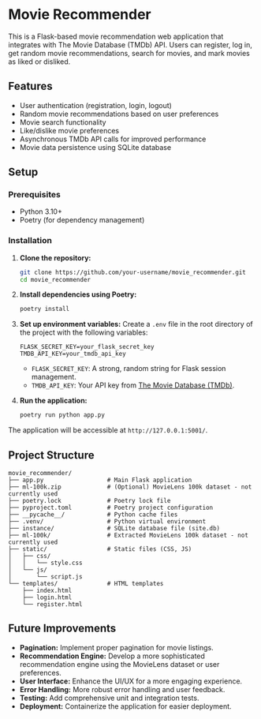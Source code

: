 # Movie Recommender

This is a Flask-based movie recommendation web application that integrates with The Movie Database (TMDb) API. Users can register, log in, get random movie recommendations, search for movies, and mark movies as liked or disliked.

## Features

*   User authentication (registration, login, logout)
*   Random movie recommendations based on user preferences
*   Movie search functionality
*   Like/dislike movie preferences
*   Asynchronous TMDb API calls for improved performance
*   Movie data persistence using SQLite database

## Setup

### Prerequisites

*   Python 3.10+
*   Poetry (for dependency management)

### Installation

1.  **Clone the repository:**
    ```bash
    git clone https://github.com/your-username/movie_recommender.git
    cd movie_recommender
    ```

2.  **Install dependencies using Poetry:**
    ```bash
    poetry install
    ```

3.  **Set up environment variables:**
    Create a `.env` file in the root directory of the project with the following variables:
    ```
    FLASK_SECRET_KEY=your_flask_secret_key
    TMDB_API_KEY=your_tmdb_api_key
    ```
    *   `FLASK_SECRET_KEY`: A strong, random string for Flask session management.
    *   `TMDB_API_KEY`: Your API key from [The Movie Database (TMDb)](https://www.themoviedb.org/documentation/api).

4.  **Run the application:**
    ```bash
    poetry run python app.py
    ```

The application will be accessible at `http://127.0.0.1:5001/`.

## Project Structure

```
movie_recommender/
├── app.py                  # Main Flask application
├── ml-100k.zip             # (Optional) MovieLens 100k dataset - not currently used
├── poetry.lock             # Poetry lock file
├── pyproject.toml          # Poetry project configuration
├── __pycache__/            # Python cache files
├── .venv/                  # Python virtual environment
├── instance/               # SQLite database file (site.db)
├── ml-100k/                # Extracted MovieLens 100k dataset - not currently used
├── static/                 # Static files (CSS, JS)
│   ├── css/
│   │   └── style.css
│   └── js/
│       └── script.js
└── templates/              # HTML templates
    ├── index.html
    ├── login.html
    └── register.html
```

## Future Improvements

*   **Pagination:** Implement proper pagination for movie listings.
*   **Recommendation Engine:** Develop a more sophisticated recommendation engine using the MovieLens dataset or user preferences.
*   **User Interface:** Enhance the UI/UX for a more engaging experience.
*   **Error Handling:** More robust error handling and user feedback.
*   **Testing:** Add comprehensive unit and integration tests.
*   **Deployment:** Containerize the application for easier deployment.
